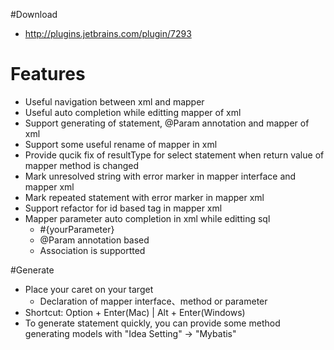 #Download

* http://plugins.jetbrains.com/plugin/7293

# Features

* Useful navigation between xml and mapper
* Useful auto completion while editting mapper of xml
* Support generating of statement, @Param annotation and mapper of xml
* Support some useful rename of mapper in xml
* Provide qucik fix of resultType for select statement when return value of mapper method is changed</li>
* Mark unresolved string with error marker in mapper interface and mapper xml</li>
* Mark repeated statement with error marker in mapper xml</li>
* Support refactor for id based tag in mapper xml</li>
* Mapper parameter auto completion in xml while editting sql
    * \#{yourParameter}
    * @Param annotation based
    * Association is supportted

#Generate

* Place your caret on your target
    * Declaration of mapper interface、method or parameter
* Shortcut: Option + Enter(Mac) | Alt + Enter(Windows)
* To generate statement quickly, you can provide some method generating models with "Idea Setting" -> "Mybatis"